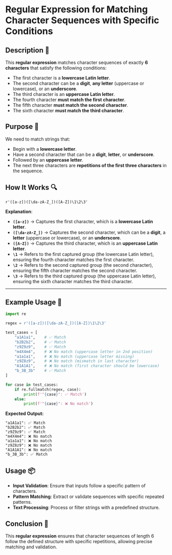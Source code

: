 # Regular Expression for Matching Character Sequences with Specific Conditions

## Description 📝

This **regular expression** matches character sequences of exactly **6 characters** that satisfy the following conditions:

-   The first character is a **lowercase Latin letter**.
-   The second character can be a **digit**, **any letter** (uppercase or lowercase), or an **underscore**.
-   The third character is an **uppercase Latin letter**.
-   The fourth character **must match the first character**.
-   The fifth character **must match the second character**.
-   The sixth character **must match the third character**.

## Purpose 🎯

We need to match strings that:

-   Begin with a **lowercase letter**.
-   Have a second character that can be a **digit**, **letter**, or **underscore**.
-   Followed by an **uppercase letter**.
-   The next three characters are **repetitions of the first three characters** in the sequence.

## How It Works 🔍

```regex
r'([a-z])([\da-zA-Z_])([A-Z])\1\2\3'
```

**Explanation**:

-   **`([a-z])`** → Captures the first character, which is a **lowercase Latin letter**.
-   **`([\da-zA-Z_])`** → Captures the second character, which can be a **digit**, a **letter** (uppercase or lowercase), or an **underscore**.
-   **`([A-Z])`** → Captures the third character, which is an **uppercase Latin letter**.
-   **`\1`** → Refers to the first captured group (the lowercase Latin letter), ensuring the fourth character matches the first character.
-   **`\2`** → Refers to the second captured group (the second character), ensuring the fifth character matches the second character.
-   **`\3`** → Refers to the third captured group (the uppercase Latin letter), ensuring the sixth character matches the third character.

---

## Example Usage 📜

```python
import re

regex = r'([a-z])([\da-zA-Z_])([A-Z])\1\2\3'

test_cases = [
    "a1A1a1",    # ✅ Match
    "b2B2b2",    # ✅ Match
    "z9Z9z9",    # ✅ Match
    "m4X4m4",    # ❌ No match (uppercase letter in 2nd position)
    "a1a1a1",    # ❌ No match (uppercase letter missing)
    "z9Z8z9",    # ❌ No match (mismatch in last character)
    "A1A1A1",    # ❌ No match (first character should be lowercase)
    "b_3B_3b"    # ✅ Match
]

for case in test_cases:
    if re.fullmatch(regex, case):
        print(f'"{case}": ✅ Match')
    else:
        print(f'"{case}": ❌ No match')
```

**Expected Output:**

```
"a1A1a1": ✅ Match
"b2B2b2": ✅ Match
"z9Z9z9": ✅ Match
"m4X4m4": ❌ No match
"a1a1a1": ❌ No match
"z9Z8z9": ❌ No match
"A1A1A1": ❌ No match
"b_3B_3b": ✅ Match
```

## Usage 📦

-   **Input Validation**: Ensure that inputs follow a specific pattern of characters.
-   **Pattern Matching**: Extract or validate sequences with specific repeated patterns.
-   **Text Processing**: Process or filter strings with a predefined structure.

## Conclusion 🚀

This **regular expression** ensures that character sequences of length 6 follow the defined structure with specific repetitions, allowing precise matching and validation.
